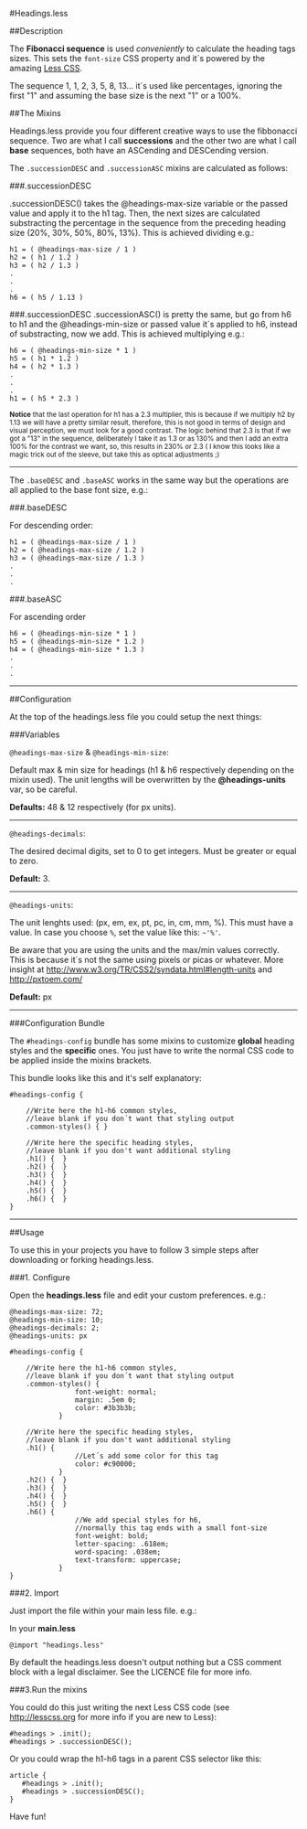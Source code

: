 #Headings.less

##Description

The **Fibonacci sequence** is used _conveniently_ to calculate the heading tags sizes. This sets the `font-size` CSS property and it´s powered by the amazing [Less CSS](http://lesscss.org/).

The sequence 1, 1, 2, 3, 5, 8, 13... it´s used like percentages, ignoring the first "1" and assuming the base size is the next "1" or a 100%.

##The Mixins

Headings.less provide you four different creative ways to use the fibbonacci sequence. Two are what I call **successions** and the other two are what I call **base** sequences, both have an ASCending and DESCending version.

The `.successionDESC` and `.successionASC` mixins are calculated as follows:

###.successionDESC

.successionDESC() takes the @headings-max-size variable or the passed value and apply it to the h1 tag. Then, the next sizes are calculated substracting the percentage in the sequence from the preceding heading size (20%, 30%, 50%, 80%, 13%). This is achieved dividing e.g.:

    h1 = ( @headings-max-size / 1 )
    h2 = ( h1 / 1.2 )
    h3 = ( h2 / 1.3 )
    .
    .
    .
    h6 = ( h5 / 1.13 )


###.successionDESC
.successionASC() is pretty the same, but go from h6 to h1 and the @headings-min-size or passed value it´s applied to h6, instead of substracting, now we add. This is achieved multiplying e.g.:

    h6 = ( @headings-min-size * 1 )
    h5 = ( h1 * 1.2 )
    h4 = ( h2 * 1.3 )
    .
    .
    .
    h1 = ( h5 * 2.3 )

<small>**Notice** that the last operation for h1 has a 2.3 multiplier, this is because if we multiply h2 by 1.13 we will have a pretty similar result, therefore, this is not good in terms of design and visual perception, we must look for a good contrast. The logic behind that 2.3 is that if we got a "13" in the sequence, deliberately I take it as 1.3 or as 130% and then I add an extra 100% for the contrast we want, so, this results in 230% or 2.3 ( I know this looks like a magic trick out of the sleeve, but take this as optical adjustments ;)</small>

---

The `.baseDESC` and `.baseASC` works in the same way but the operations are all applied to the base font size, e.g.:

###.baseDESC

For descending order:

    h1 = ( @headings-max-size / 1 )
    h2 = ( @headings-max-size / 1.2 )
    h3 = ( @headings-max-size / 1.3 )
    .
    .
    .


###.baseASC

For ascending order

    h6 = ( @headings-min-size * 1 )
    h5 = ( @headings-min-size * 1.2 )
    h4 = ( @headings-min-size * 1.3 )
    .
    .
    .

---

##Configuration

At the top of the headings.less file you could setup the next things:

###Variables

`@headings-max-size` & `@headings-min-size`:

Default max & min size for headings (h1 & h6 respectively depending on the mixin used).
The unit lengths will be overwritten by the **@headings-units** var, so be careful.

**Defaults:** 48 & 12 respectively (for px units).

---

`@headings-decimals`:

The desired decimal digits, set to 0 to get integers. Must be greater or equal to zero.

**Default:** 3.

---

`@headings-units`:

The unit lenghts used: (px, em, ex, pt, pc, in, cm, mm, %). This must have a value.
In case you choose `%`, set the value like this: `~'%'`.

Be aware that you are using the units and the max/min values correctly. This is because it´s not the same using pixels or picas or whatever. More insight at http://www.w3.org/TR/CSS2/syndata.html#length-units and http://pxtoem.com/

**Default:** px

---

###Configuration Bundle

The `#headings-config` bundle has some mixins to customize **global** heading styles and the **specific** ones. You just have to write the normal CSS code to be applied inside the mixins brackets.

This bundle looks like this and it's self explanatory:

    #headings-config {

    	//Write here the h1-h6 common styles,
        //leave blank if you don´t want that styling output
    	.common-styles() { }

    	//Write here the specific heading styles,
        //leave blank if you don't want additional styling
    	.h1() {  }
    	.h2() {  }
    	.h3() {  }
    	.h4() {  }
    	.h5() {  }
    	.h6() {  }
    }

---

##Usage

To use this in your projects you have to follow 3 simple steps after downloading or forking headings.less.

###1. Configure

Open the **headings.less** file and edit your custom preferences. e.g.:

	@headings-max-size: 72;
	@headings-min-size: 10;
	@headings-decimals: 2;
	@headings-units: px

	#headings-config {

		//Write here the h1-h6 common styles,
		//leave blank if you don´t want that styling output
		.common-styles() { 
                    font-weight: normal;
                    margin: .5em 0;
                    color: #3b3b3b;
                }

		//Write here the specific heading styles,
		//leave blank if you don't want additional styling
		.h1() {
                    //Let´s add some color for this tag
                    color: #c90000;
                }
		.h2() {  }
		.h3() {  }
		.h4() {  }
		.h5() {  }
		.h6() {
                    //We add special styles for h6,
                    //normally this tag ends with a small font-size
                    font-weight: bold;
                    letter-spacing: .618em;
                    word-spacing: .038em;
                    text-transform: uppercase;
                }
	}


###2. Import

Just import the file within your main less file. e.g.:

In your **main.less**

`@import "headings.less"`

By default the headings.less doesn't output nothing but a CSS comment block with a legal disclaimer. See the LICENCE file for more info.

###3.Run the mixins

You could do this just writing the next Less CSS code (see http://lesscss.org for more info if you are new to Less):

    #headings > .init();
    #headings > .successionDESC();

Or you could wrap the h1-h6 tags in a parent CSS selector like this:

    article {
       #headings > .init();
       #headings > .successionDESC();
    }

Have fun!
